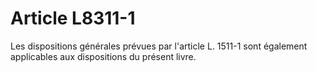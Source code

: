 # Article L8311-1

Les dispositions générales prévues par l'article L. 1511-1 sont également applicables aux dispositions du présent livre.